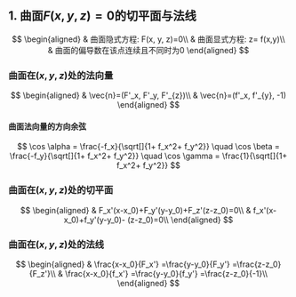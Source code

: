 ## 1. 曲面$F(x, y, z)=0$的切平面与法线

$$
\begin{aligned}
	& 曲面隐式方程: F(x, y, z)=0\\
	& 曲面显式方程: z= f(x,y)\\
	& 曲面的偏导数在该点连续且不同时为0
\end{aligned}
$$

### 曲面在$(x, y, z)$处的法向量

$$
\begin{aligned}
	& \vec{n}=(F'_x, F'_y, F'_{z})\\
	& \vec{n}=(f'_x, f'_{y}, -1)
\end{aligned}
$$

#### 曲面法向量的方向余弦

$$
\cos \alpha = \frac{-f_x}{\sqrt[]{1+ f_x^2+ f_y^2}} \quad
\cos \beta = \frac{-f_y}{\sqrt[]{1+ f_x^2+ f_y^2}} \quad
\cos \gamma = \frac{1}{\sqrt[]{1+ f_x^2+ f_y^2}}
$$

### 曲面在$(x, y, z)$处的切平面

$$
\begin{aligned}
	& F_x'(x-x_0)+F_y'(y-y_0)+F_z'(z-z_0)=0\\
	& f_x'(x-x_0)+f_y'(y-y_0)- (z-z_0)=0\\
\end{aligned}
$$

### 曲面在$(x, y, z)$处的法线

$$
\begin{aligned}
	& \frac{x-x_0}{F_x'} =\frac{y-y_0}{F_y'} =\frac{z-z_0}{F_z'}\\
	& \frac{x-x_0}{f_x'} =\frac{y-y_0}{f_y'} =\frac{z-z_0}{-1}\\
\end{aligned}
$$
